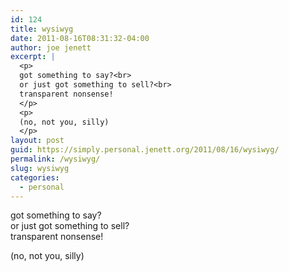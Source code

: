 ```yaml
---
id: 124
title: wysiwyg
date: 2011-08-16T08:31:32-04:00
author: joe jenett
excerpt: |
  <p>
  got something to say?<br>
  or just got something to sell?<br>
  transparent nonsense!
  </p>
  <p>
  (no, not you, silly)
  </p>
layout: post
guid: https://simply.personal.jenett.org/2011/08/16/wysiwyg/
permalink: /wysiwyg/
slug: wysiwyg
categories:
  - personal
---
```

got something to say?  
or just got something to sell?  
transparent nonsense! 

(no, not you, silly)